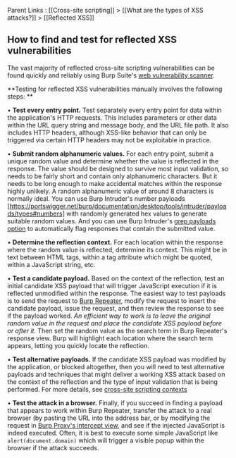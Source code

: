 Parent Links : [[Cross-site scripting]] > [[What are the types of XSS attacks?]] > [[Reflected XSS]]

## How to find and test for reflected XSS vulnerabilities
  
The vast majority of reflected cross-site scripting vulnerabilities can be found quickly and reliably using Burp Suite's [web vulnerability scanner](https://portswigger.net/burp/vulnerability-scanner).  
  
**Testing for reflected XSS vulnerabilities manually involves the following steps:  **
  
• **Test every entry point.** Test separately every entry point for data within the application's HTTP requests. This includes parameters or other data within the URL query string and message body, and the URL file path. It also includes HTTP headers, although XSS-like behavior that can only be triggered via certain HTTP headers may not be exploitable in practice.  
  
• **Submit random alphanumeric values.** For each entry point, submit a unique random value and determine whether the value is reflected in the response. The value should be designed to survive most input validation, so needs to be fairly short and contain only alphanumeric characters. But it needs to be long enough to make accidental matches within the response highly unlikely. A random alphanumeric value of around 8 characters is normally ideal. You can use Burp Intruder's number payloads [https://portswigger.net/burp/documentation/desktop/tools/intruder/payloads/types#numbers] with randomly generated hex values to generate suitable random values. And you can use Burp Intruder's [grep payloads option](https://portswigger.net/burp/documentation/desktop/tools/intruder/options#grep-payloads) to automatically flag responses that contain the submitted value.  
  
• **Determine the reflection context.** For each location within the response where the random value is reflected, determine its context. This might be in text between HTML tags, within a tag attribute which might be quoted, within a JavaScript string, etc.  
  
• **Test a candidate payload.** Based on the context of the reflection, test an initial candidate XSS payload that will trigger JavaScript execution if it is reflected unmodified within the response. The easiest way to test payloads is to send the request to [Burp Repeater](https://portswigger.net/burp/documentation/desktop/tools/repeater), modify the request to insert the candidate payload, issue the request, and then review the response to see if the payload worked. _An efficient way to work is to leave the original random value in the request and place the candidate XSS payload before or after it._ Then set the random value as the search term in Burp Repeater's response view. Burp will highlight each location where the search term appears, letting you quickly locate the reflection.  
  
• **Test alternative payloads.** If the candidate XSS payload was modified by the application, or blocked altogether, then you will need to test alternative payloads and techniques that might deliver a working XSS attack based on the context of the reflection and the type of input validation that is being performed. For more details, see [cross-site scripting contexts](https://portswigger.net/web-security/cross-site-scripting/contexts)  
  
• **Test the attack in a browser.** Finally, if you succeed in finding a payload that appears to work within Burp Repeater, transfer the attack to a real browser (by pasting the URL into the address bar, or by modifying the request in [Burp Proxy's intercept view](https://portswigger.net/burp/documentation/desktop/tools/proxy/intercept), and see if the injected JavaScript is indeed executed. Often, it is best to execute some simple JavaScript like `alert(document.domain)` which will trigger a visible popup within the browser if the attack succeeds.